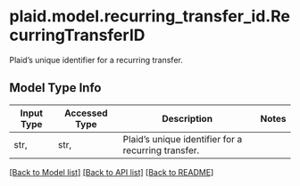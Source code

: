 # plaid.model.recurring_transfer_id.RecurringTransferID

Plaid’s unique identifier for a recurring transfer.

## Model Type Info
Input Type | Accessed Type | Description | Notes
------------ | ------------- | ------------- | -------------
str,  | str,  | Plaid’s unique identifier for a recurring transfer. | 

[[Back to Model list]](../../README.md#documentation-for-models) [[Back to API list]](../../README.md#documentation-for-api-endpoints) [[Back to README]](../../README.md)

